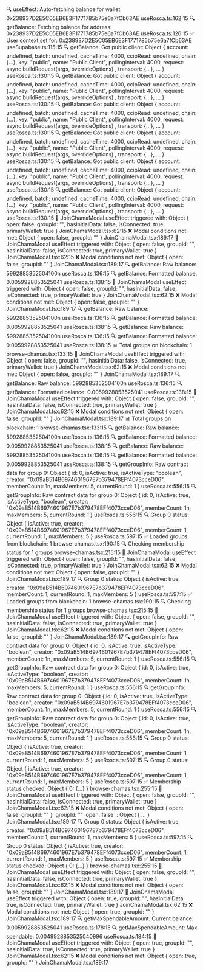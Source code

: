 🔍 useEffect: Auto-fetching balance for wallet: 0x238937D2E5C05EB6E3F1771785b75e6a7fCb63AE useRosca.ts:162:15
🔍 getBalance: Fetching balance for address: 0x238937D2E5C05EB6E3F1771785b75e6a7fCb63AE useRosca.ts:126:15
✅ User context set for: 0x238937D2E5C05EB6E3F1771785b75e6a7fCb63AE useSupabase.ts:115:15
🔍 getBalance: Got public client: 
Object { account: undefined, batch: undefined, cacheTime: 4000, ccipRead: undefined, chain: {…}, key: "public", name: "Public Client", pollingInterval: 4000, request: async buildRequest(args, overrideOptions)
, transport: {…}, … }
useRosca.ts:130:15
🔍 getBalance: Got public client: 
Object { account: undefined, batch: undefined, cacheTime: 4000, ccipRead: undefined, chain: {…}, key: "public", name: "Public Client", pollingInterval: 4000, request: async buildRequest(args, overrideOptions)
, transport: {…}, … }
useRosca.ts:130:15
🔍 getBalance: Got public client: 
Object { account: undefined, batch: undefined, cacheTime: 4000, ccipRead: undefined, chain: {…}, key: "public", name: "Public Client", pollingInterval: 4000, request: async buildRequest(args, overrideOptions)
, transport: {…}, … }
useRosca.ts:130:15
🔍 getBalance: Got public client: 
Object { account: undefined, batch: undefined, cacheTime: 4000, ccipRead: undefined, chain: {…}, key: "public", name: "Public Client", pollingInterval: 4000, request: async buildRequest(args, overrideOptions)
, transport: {…}, … }
useRosca.ts:130:15
🔍 getBalance: Got public client: 
Object { account: undefined, batch: undefined, cacheTime: 4000, ccipRead: undefined, chain: {…}, key: "public", name: "Public Client", pollingInterval: 4000, request: async buildRequest(args, overrideOptions)
, transport: {…}, … }
useRosca.ts:130:15
🔍 getBalance: Got public client: 
Object { account: undefined, batch: undefined, cacheTime: 4000, ccipRead: undefined, chain: {…}, key: "public", name: "Public Client", pollingInterval: 4000, request: async buildRequest(args, overrideOptions)
, transport: {…}, … }
useRosca.ts:130:15
🚀 JoinChamaModal useEffect triggered with: 
Object { open: false, groupId: "", hasInitialData: false, isConnected: true, primaryWallet: true }
JoinChamaModal.tsx:62:15
❌ Modal conditions not met: 
Object { open: false, groupId: "" }
JoinChamaModal.tsx:189:17
🚀 JoinChamaModal useEffect triggered with: 
Object { open: false, groupId: "", hasInitialData: false, isConnected: true, primaryWallet: true }
JoinChamaModal.tsx:62:15
❌ Modal conditions not met: 
Object { open: false, groupId: "" }
JoinChamaModal.tsx:189:17
🔍 getBalance: Raw balance: 5992885352504100n useRosca.ts:136:15
🔍 getBalance: Formatted balance: 0.0059928853525041 useRosca.ts:138:15
🚀 JoinChamaModal useEffect triggered with: 
Object { open: false, groupId: "", hasInitialData: false, isConnected: true, primaryWallet: true }
JoinChamaModal.tsx:62:15
❌ Modal conditions not met: 
Object { open: false, groupId: "" }
JoinChamaModal.tsx:189:17
🔍 getBalance: Raw balance: 5992885352504100n useRosca.ts:136:15
🔍 getBalance: Formatted balance: 0.0059928853525041 useRosca.ts:138:15
🔍 getBalance: Raw balance: 5992885352504100n useRosca.ts:136:15
🔍 getBalance: Formatted balance: 0.0059928853525041 useRosca.ts:138:15
📊 Total groups on blockchain: 1 browse-chamas.tsx:133:15
🚀 JoinChamaModal useEffect triggered with: 
Object { open: false, groupId: "", hasInitialData: false, isConnected: true, primaryWallet: true }
JoinChamaModal.tsx:62:15
❌ Modal conditions not met: 
Object { open: false, groupId: "" }
JoinChamaModal.tsx:189:17
🔍 getBalance: Raw balance: 5992885352504100n useRosca.ts:136:15
🔍 getBalance: Formatted balance: 0.0059928853525041 useRosca.ts:138:15
🚀 JoinChamaModal useEffect triggered with: 
Object { open: false, groupId: "", hasInitialData: false, isConnected: true, primaryWallet: true }
JoinChamaModal.tsx:62:15
❌ Modal conditions not met: 
Object { open: false, groupId: "" }
JoinChamaModal.tsx:189:17
📊 Total groups on blockchain: 1 browse-chamas.tsx:133:15
🔍 getBalance: Raw balance: 5992885352504100n useRosca.ts:136:15
🔍 getBalance: Formatted balance: 0.0059928853525041 useRosca.ts:138:15
🔍 getBalance: Raw balance: 5992885352504100n useRosca.ts:136:15
🔍 getBalance: Formatted balance: 0.0059928853525041 useRosca.ts:138:15
🔍 getGroupInfo: Raw contract data for group 0: 
Object { id: 0, isActive: true, isActiveType: "boolean", creator: "0x09aB514B6974601967E7b379478EFf4073cceD06", memberCount: 1n, maxMembers: 5, currentRound: 1 }
useRosca.ts:556:15
🔍 getGroupInfo: Raw contract data for group 0: 
Object { id: 0, isActive: true, isActiveType: "boolean", creator: "0x09aB514B6974601967E7b379478EFf4073cceD06", memberCount: 1n, maxMembers: 5, currentRound: 1 }
useRosca.ts:556:15
🔍 Group 0 status: 
Object { isActive: true, creator: "0x09aB514B6974601967E7b379478EFf4073cceD06", memberCount: 1, currentRound: 1, maxMembers: 5 }
useRosca.ts:597:15
✅ Loaded groups from blockchain: 1 browse-chamas.tsx:190:15
🔍 Checking membership status for 1 groups browse-chamas.tsx:215:15
🚀 JoinChamaModal useEffect triggered with: 
Object { open: false, groupId: "", hasInitialData: false, isConnected: true, primaryWallet: true }
JoinChamaModal.tsx:62:15
❌ Modal conditions not met: 
Object { open: false, groupId: "" }
JoinChamaModal.tsx:189:17
🔍 Group 0 status: 
Object { isActive: true, creator: "0x09aB514B6974601967E7b379478EFf4073cceD06", memberCount: 1, currentRound: 1, maxMembers: 5 }
useRosca.ts:597:15
✅ Loaded groups from blockchain: 1 browse-chamas.tsx:190:15
🔍 Checking membership status for 1 groups browse-chamas.tsx:215:15
🚀 JoinChamaModal useEffect triggered with: 
Object { open: false, groupId: "", hasInitialData: false, isConnected: true, primaryWallet: true }
JoinChamaModal.tsx:62:15
❌ Modal conditions not met: 
Object { open: false, groupId: "" }
JoinChamaModal.tsx:189:17
🔍 getGroupInfo: Raw contract data for group 0: 
Object { id: 0, isActive: true, isActiveType: "boolean", creator: "0x09aB514B6974601967E7b379478EFf4073cceD06", memberCount: 1n, maxMembers: 5, currentRound: 1 }
useRosca.ts:556:15
🔍 getGroupInfo: Raw contract data for group 0: 
Object { id: 0, isActive: true, isActiveType: "boolean", creator: "0x09aB514B6974601967E7b379478EFf4073cceD06", memberCount: 1n, maxMembers: 5, currentRound: 1 }
useRosca.ts:556:15
🔍 getGroupInfo: Raw contract data for group 0: 
Object { id: 0, isActive: true, isActiveType: "boolean", creator: "0x09aB514B6974601967E7b379478EFf4073cceD06", memberCount: 1n, maxMembers: 5, currentRound: 1 }
useRosca.ts:556:15
🔍 getGroupInfo: Raw contract data for group 0: 
Object { id: 0, isActive: true, isActiveType: "boolean", creator: "0x09aB514B6974601967E7b379478EFf4073cceD06", memberCount: 1n, maxMembers: 5, currentRound: 1 }
useRosca.ts:556:15
🔍 Group 0 status: 
Object { isActive: true, creator: "0x09aB514B6974601967E7b379478EFf4073cceD06", memberCount: 1, currentRound: 1, maxMembers: 5 }
useRosca.ts:597:15
🔍 Group 0 status: 
Object { isActive: true, creator: "0x09aB514B6974601967E7b379478EFf4073cceD06", memberCount: 1, currentRound: 1, maxMembers: 5 }
useRosca.ts:597:15
✅ Membership status checked: 
Object { 0: {…} }
browse-chamas.tsx:255:15
🚀 JoinChamaModal useEffect triggered with: 
Object { open: false, groupId: "", hasInitialData: false, isConnected: true, primaryWallet: true }
JoinChamaModal.tsx:62:15
❌ Modal conditions not met: 
Object { open: false, groupId: "" }
​
groupId: ""
​
open: false
​
<prototype>: Object { … }
JoinChamaModal.tsx:189:17
🔍 Group 0 status: 
Object { isActive: true, creator: "0x09aB514B6974601967E7b379478EFf4073cceD06", memberCount: 1, currentRound: 1, maxMembers: 5 }
useRosca.ts:597:15
🔍 Group 0 status: 
Object { isActive: true, creator: "0x09aB514B6974601967E7b379478EFf4073cceD06", memberCount: 1, currentRound: 1, maxMembers: 5 }
useRosca.ts:597:15
✅ Membership status checked: 
Object { 0: {…} }
browse-chamas.tsx:255:15
🚀 JoinChamaModal useEffect triggered with: 
Object { open: false, groupId: "", hasInitialData: false, isConnected: true, primaryWallet: true }
JoinChamaModal.tsx:62:15
❌ Modal conditions not met: 
Object { open: false, groupId: "" }
JoinChamaModal.tsx:189:17
🚀 JoinChamaModal useEffect triggered with: 
Object { open: true, groupId: "", hasInitialData: true, isConnected: true, primaryWallet: true }
JoinChamaModal.tsx:62:15
❌ Modal conditions not met: 
Object { open: true, groupId: "" }
JoinChamaModal.tsx:189:17
🔍 getMaxSpendableAmount: Current balance: 0.0059928853525041 useRosca.ts:178:15
🔍 getMaxSpendableAmount: Max spendable: 0.0049928853525040996 useRosca.ts:184:15
🚀 JoinChamaModal useEffect triggered with: 
Object { open: true, groupId: "", hasInitialData: true, isConnected: true, primaryWallet: true }
JoinChamaModal.tsx:62:15
❌ Modal conditions not met: 
Object { open: true, groupId: "" }
JoinChamaModal.tsx:189:17

​